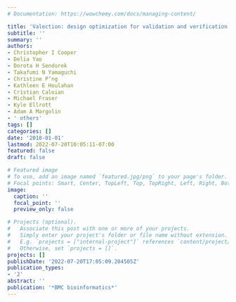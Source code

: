 ```yaml
---
# Documentation: https://wowchemy.com/docs/managing-content/

title: 'Valection: design optimization for validation and verification studies'
subtitle: ''
summary: ''
authors:
- Christopher I Cooper
- Delia Yao
- Dorota H Sendorek
- Takafumi N Yamaguchi
- Christine P’ng
- Kathleen E Houlahan
- Cristian Caloian
- Michael Fraser
- Kyle Ellrott
- Adam A Margolin
- ' others'
tags: []
categories: []
date: '2018-01-01'
lastmod: 2022-07-20T10:05:11-07:00
featured: false
draft: false

# Featured image
# To use, add an image named `featured.jpg/png` to your page's folder.
# Focal points: Smart, Center, TopLeft, Top, TopRight, Left, Right, BottomLeft, Bottom, BottomRight.
image:
  caption: ''
  focal_point: ''
  preview_only: false

# Projects (optional).
#   Associate this post with one or more of your projects.
#   Simply enter your project's folder or file name without extension.
#   E.g. `projects = ["internal-project"]` references `content/project/deep-learning/index.md`.
#   Otherwise, set `projects = []`.
projects: []
publishDate: '2022-07-20T17:05:09.204505Z'
publication_types:
- '2'
abstract: ''
publication: '*BMC bioinformatics*'
---
```

